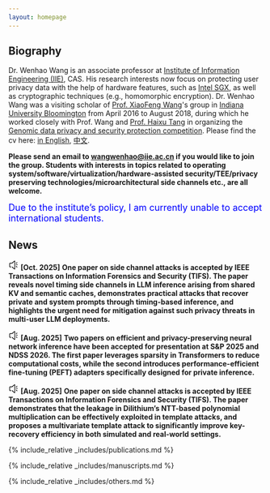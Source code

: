 ```yaml
---
layout: homepage
---
```


## Biography 

Dr. Wenhao Wang is an associate professor at [Institute of Information Engineering (IIE)](http://www.iie.ac.cn/), CAS. His research interests now focus on protecting user privacy data with the help of hardware features, such as [Intel SGX](https://software.intel.com/en-us/sgx), as well as cryptographic techniques (e.g., homomorphic encryption). Dr. Wenhao Wang was a visiting scholar of [Prof. XiaoFeng Wang](https://www.informatics.indiana.edu/xw7/)'s group in [Indiana University Bloomington](https://www.indiana.edu/) from April 2016 to August 2018, during which he worked closely with Prof. Wang and [Prof. Haixu Tang](https://www.informatics.indiana.edu/hatang/) in organizing the [Genomic data privacy and security protection competition](http://www.humangenomeprivacy.org/2017/). Please find the cv here: [in English](/files/cv.pdf), [中文](/files/cvc.pdf).

**Please send an email to [wangwenhao@iie.ac.cn](mailto:wangwenhao@iie.ac.cn) if you would like to join the group. Students with interests in topics related to operating system/software/virtualization/hardware-assisted security/TEE/privacy preserving technologies/microarchitectural side channels etc., are all welcome.**

<span style="color: blue; font-size: 18px">Due to the institute’s policy, I am currently unable to accept international students.</span>

## News
![letter](/images/news.png "news") **[Oct. 2025]** **One paper on side channel attacks is accepted by IEEE Transactions on Information Forensics and Security (TIFS). The paper reveals novel timing side channels in LLM inference arising from shared KV and semantic caches, demonstrates practical attacks that recover private and system prompts through timing-based inference, and highlights the urgent need for mitigation against such privacy threats in multi-user LLM deployments.**

![letter](/images/news.png "news") **[Aug. 2025]** **Two papers on efficient and privacy-preserving neural network inference have been accepted for presentation at S&P 2025 and NDSS 2026. The first paper leverages sparsity in Transformers to reduce computational costs, while the second introduces performance-efficient fine-tuning (PEFT) adapters specifically designed for private inference.**

![letter](/images/news.png "news") **[Aug. 2025]** **One paper on side channel attacks is accepted by IEEE Transactions on Information Forensics and Security (TIFS). The paper demonstrates that the leakage in Dilithium’s NTT-based polynomial multiplication can be effectively exploited in template attacks, and proposes a multivariate template attack to significantly improve key-recovery efficiency in both simulated and real-world settings.**

{% include_relative _includes/publications.md %}

{% include_relative _includes/manuscripts.md %}

{% include_relative _includes/others.md %}
